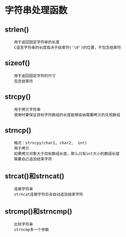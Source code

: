 字符串处理函数
===============
strlen()
--------
```
    用于返回固定字符串的长度
    C语言字符串的长度取决于结束符('\0')的位置，不包含结束符
```
sizeof()
---------
```
    用于返回固定字符的尺寸
    包含结束符
```
strcpy()
---------
```
    用于拷贝字符串
    使用时要保证目标字符数组的长度能够容纳需要拷贝的兑现数组
```
strncp()
--------
```
    格式：strncpy(char1, char2,  int)
    用于拷贝
    如果拷贝对象大于目标数组长度，那么只有int大小的数组长度
    需要自己追加结束字符
```
strcat()和strncat()
--------------------
```
    连接字符串
    strncat连接字符后会自动追加结束字符
```
strcmp()和strncmp()
--------------------
```
    比较字符串
    strncmp多一个参数
```

